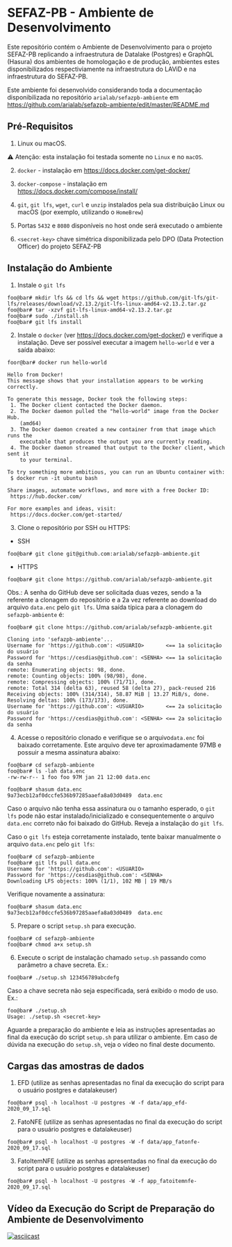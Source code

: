 # SEFAZ-PB - Ambiente de Desenvolvimento

Este repositório contém o Ambiente de Desenvolvimento para o projeto SEFAZ-PB replicando a infraestrutura de Datalake (Postgres) e GraphQL (Hasura) dos ambientes de homologação e de produção, ambientes estes disponibilizados respectiviamente na infraestrutura do LAViD e na infraestrutura do SEFAZ-PB.

Este ambiente foi desenvolvido considerando toda a documentação disponibilizada no repositório `arialab/sefazpb-ambiente` em https://github.com/arialab/sefazpb-ambiente/edit/master/README.md

## Pré-Requisitos

1) Linux ou macOS.

:warning: Atenção: esta instalação foi testada somente no `Linux` e no `macOS`.

2) `docker` - instalação em https://docs.docker.com/get-docker/

3) `docker-compose` - instalação em https://docs.docker.com/compose/install/

4) `git`, `git lfs`, `wget`, `curl` e `unzip` instalados pela sua distribuição Linux ou macOS (por exemplo, utilizando o `HomeBrew`)

5) Portas `5432` e `8080` disponíveis no host onde será executado o ambiente

6) `<secret-key>` chave simétrica disponibilizada pelo DPO (Data Protection Officer) do projeto SEFAZ-PB

## Instalação do Ambiente

1) Instale o `git lfs`

```console
foo@bar# mkdir lfs && cd lfs && wget https://github.com/git-lfs/git-lfs/releases/download/v2.13.2/git-lfs-linux-amd64-v2.13.2.tar.gz
foo@bar# tar -xzvf git-lfs-linux-amd64-v2.13.2.tar.gz
foo@bar# sudo ./install.sh
foo@bar# git lfs install
```

2) Instale o `docker` (ver https://docs.docker.com/get-docker/) e verifique a instalação. Deve ser possível executar a imagem `hello-world` e ver a saída abaixo:

```console
foor@bar# docker run hello-world

Hello from Docker!
This message shows that your installation appears to be working correctly.

To generate this message, Docker took the following steps:
 1. The Docker client contacted the Docker daemon.
 2. The Docker daemon pulled the "hello-world" image from the Docker Hub.
    (amd64)
 3. The Docker daemon created a new container from that image which runs the
    executable that produces the output you are currently reading.
 4. The Docker daemon streamed that output to the Docker client, which sent it
    to your terminal.

To try something more ambitious, you can run an Ubuntu container with:
 $ docker run -it ubuntu bash

Share images, automate workflows, and more with a free Docker ID:
 https://hub.docker.com/

For more examples and ideas, visit:
 https://docs.docker.com/get-started/
```

3) Clone o repositório por SSH ou HTTPS:

- SSH
```console
foo@bar# git clone git@github.com:arialab/sefazpb-ambiente.git
```

- HTTPS
```console
foo@bar# git clone https://github.com/arialab/sefazpb-ambiente.git
```

Obs.: A senha do GitHub deve ser solicitada duas vezes, sendo a 1a referente a clonagem do repositório e a 2a vez referente ao download do arquivo `data.enc` pelo `git lfs`. Uma saída típica para a clonagem do `sefazpb-ambiente` é:

```console
foo@bar# git clone https://github.com/arialab/sefazpb-ambiente.git

Cloning into 'sefazpb-ambiente'...
Username for 'https://github.com': <USUARIO>       <== 1a solicitação do usuário
Password for 'https://cesdias@github.com': <SENHA> <== 1a solicitação da senha
remote: Enumerating objects: 98, done.
remote: Counting objects: 100% (98/98), done.
remote: Compressing objects: 100% (71/71), done.
remote: Total 314 (delta 63), reused 58 (delta 27), pack-reused 216
Receiving objects: 100% (314/314), 58.87 MiB | 13.27 MiB/s, done.
Resolving deltas: 100% (173/173), done.
Username for 'https://github.com': <USUARIO>       <== 2a solicitação do usuário
Password for 'https://cesdias@github.com': <SENHA> <== 2a solicitação da senha
```

4) Acesse o repositório clonado e verifique se o arquivo`data.enc` foi baixado corretamente. Este arquivo deve ter aproximadamente 97MB e possuir a mesma assinatura abaixo: 

```console
foo@bar# cd sefazpb-ambiente
foo@bar# ls -lah data.enc 
-rw-rw-r-- 1 foo foo 97M jan 21 12:00 data.enc

foo@bar# shasum data.enc
9a73ecb12af0dccfe536b97285aaefa8a03d0489  data.enc
```

Caso o arquivo não tenha essa assinatura ou o tamanho esperado, o `git lfs` pode não estar instalado/inicializado e consequentemente o arquivo `data.enc` correto não foi baixado do GitHub. Reveja a instalação do `git lfs`.

Caso o `git lfs` esteja corretamente instalado, tente baixar manualmente o arquivo `data.enc` pelo `git lfs`:

```console
foo@bar# cd sefazpb-ambiente
foo@bar# git lfs pull data.enc
Username for 'https://github.com': <USUARIO>
Password for 'https://cesdias@github.com': <SENHA>
Downloading LFS objects: 100% (1/1), 102 MB | 19 MB/s
```

Verifique novamente a assinatura:

```console
foo@bar# shasum data.enc
9a73ecb12af0dccfe536b97285aaefa8a03d0489  data.enc
```

5) Prepare o script `setup.sh` para execução.

```console
foo@bar# cd sefazpb-ambiente
foo@bar# chmod a+x setup.sh
```

6) Execute o script de instalação chamado `setup.sh` passando como parâmetro a chave secreta. Ex.:
```console
foo@bar# ./setup.sh 123456789abcdefg
```

Caso a chave secreta não seja especificada, será exibido o modo de uso. Ex.:
```console
foo@bar# ./setup.sh
Usage: ./setup.sh <secret-key>
```

Aguarde a preparação do ambiente e leia as instruções apresentadas ao final da execução do script `setup.sh` para utilizar o ambiente. Em caso de dúvida na execução do `setup.sh`, veja o vídeo no final deste documento.

## Cargas das amostras de dados

1) EFD (utilize as senhas apresentadas no final da execução do script para o usuário postgres e datalakeuser)
```console
foo@bar# psql -h localhost -U postgres -W -f data/app_efd-2020_09_17.sql
```
2) FatoNFE  (utilize as senhas apresentadas no final da execução do script para o usuário postgres e datalakeuser)
```console
foo@bar# psql -h localhost -U postgres -W -f data/app_fatonfe-2020_09_17.sql
```
3) FatoItemNFE  (utilize as senhas apresentadas no final da execução do script para o usuário postgres e datalakeuser)
```console
foo@bar# psql -h localhost -U postgres -W -f app_fatoitemnfe-2020_09_17.sql
```





## Vídeo da Execução do Script de Preparação do Ambiente de Desenvolvimento

[![asciicast](https://asciinema.org/a/P2tRAtVAKe3m64kbMz3TVR2Qp.svg)](https://asciinema.org/a/P2tRAtVAKe3m64kbMz3TVR2Qp)
